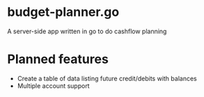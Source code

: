 budget-planner.go
=================

A server-side app written in go to do cashflow planning 


# Planned features

* Create a table of data listing future credit/debits with balances
* Multiple account support

